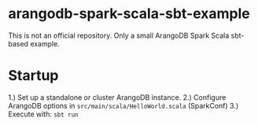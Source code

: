 # arangodb-spark-scala-sbt-example
This is not an official repository. Only a small ArangoDB Spark Scala sbt-based example. 

# Startup
1.) Set up a standalone or cluster ArangoDB instance.
2.) Configure ArangoDB options in `src/main/scala/HelloWorld.scala` (SparkConf)
3.) Execute with: `sbt run`
